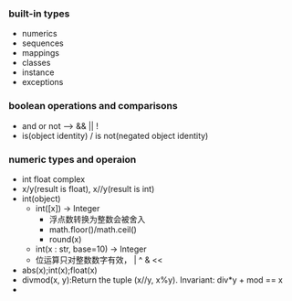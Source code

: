 ### built-in types
- numerics
- sequences
- mappings
- classes
- instance
- exceptions
### boolean operations and comparisons
- and or not --> &&  \|\| !
- is(object identity) / is not(negated object identity)
### numeric types and operaion
- int float complex
- x/y(result is float), x//y(result is int)
- int(object)
    + int([x]) -> Integer
        - 浮点数转换为整数会被舍入
        - math.floor()/math.ceil()
        - round(x)
    + int(x : str, base=10) -> Integer
    + 位运算只对整数数字有效， | ^ & <<
- abs(x);int(x);float(x)
- divmod(x, y):Return the tuple (x//y, x%y).  Invariant: div*y + mod == x
- 